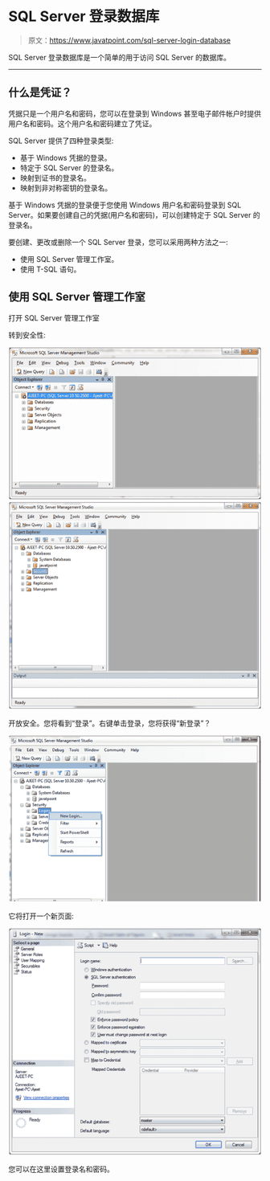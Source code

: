 # SQL Server 登录数据库

> 原文：<https://www.javatpoint.com/sql-server-login-database>

SQL Server 登录数据库是一个简单的用于访问 SQL Server 的数据库。

* * *

## 什么是凭证？

凭据只是一个用户名和密码，您可以在登录到 Windows 甚至电子邮件帐户时提供用户名和密码。这个用户名和密码建立了凭证。

SQL Server 提供了四种登录类型:

*   基于 Windows 凭据的登录。
*   特定于 SQL Server 的登录名。
*   映射到证书的登录名。
*   映射到非对称密钥的登录名。

基于 Windows 凭据的登录便于您使用 Windows 用户名和密码登录到 SQL Server。如果要创建自己的凭据(用户名和密码)，可以创建特定于 SQL Server 的登录名。

要创建、更改或删除一个 SQL Server 登录，您可以采用两种方法之一:

*   使用 SQL Server 管理工作室。
*   使用 T-SQL 语句。

## 使用 SQL Server 管理工作室

打开 SQL Server 管理工作室

转到安全性:

![SQL server login database 1](img/8cf01496971a21de53b2840aaa255ca3.png) ![SQL server login database 2](img/636674ddaf4714b99b97e0ec62a4892e.png)

开放安全。您将看到“登录”。右键单击登录，您将获得“新登录”？

![SQL server login database 3](img/508af396a8c07565eb7e53e2657d4f90.png)

它将打开一个新页面:

![SQL server login database 4](img/946193095942c870b31743bbd22f418a.png)

您可以在这里设置登录名和密码。